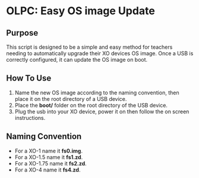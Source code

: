 OLPC: Easy OS image Update 
===================

Purpose
-------
This script is designed to be a simple and easy method for teachers needing to automatically upgrade their XO devices OS image. Once a USB is correctly configured, it can update the OS image on boot.

How To Use
----------
 1. Name the new OS image according to the naming convention, then place it on the root directory of a USB device.
 2. Place the  **boot/** folder on the root directory of the USB device.
 3. Plug the usb into your XO device, power it on then follow the on screen instructions.

Naming Convention
-----------------
 * For a XO-1 name it **fs0.img**.
 * For a XO-1.5 name it **fs1.zd**.
 * For a XO-1.75 name it **fs2.zd**.
 * For a XO-4 name it **fs4.zd**.
